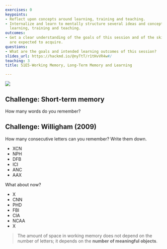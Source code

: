 ```yaml
---
exercises: 0
keypoints:
- Reflect upon concepts around learning, training and teaching.
- Internalize and learn to mentally structure several ideas and concepts related to
  learning, training and teaching.
outcomes:
- Get a clear understanding of the goals of this session and of the skil the learners
  are expected to acquire.
questions:
- What are the goals and intended learning outcomes of this session?
slides_url: https://hackmd.io/@nyTtT/r1tHvVR4w#/
teaching: 3
title: S1E5-Working Memory, Long-Term Memory and Learning

---
```


![](https://i.imgur.com/mCRBRqu.png)



## Challenge: Short-term memory

How many words do you remember?


## Challenge: Willigham (2009)

How many consecutive letters can you remember? Write them down.

- XCN
- NPH
- DFB
- ICI
- ANC
- AAX

What about now?

- X
- CNN
- PHD
- FBI
- CIA
- NCAA
- X

> The amount of space in working memory does not depend on the number of letters; it depends on the **number of meaningful objects**.
